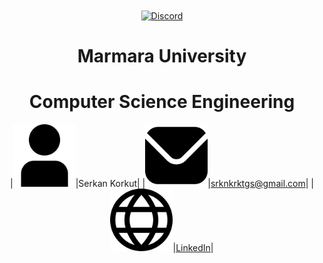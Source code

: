 <div align="center" >
    <a href="https://www.marmara.edu.tr" target="blank"><img align="center" alt="Discord" src="https://logos-download.com/wp-content/uploads/2021/01/Marmara_Universitesi_Logo.png" height="400"/></a>
    
  <br>
    
# **Marmara University**
# **Computer Science Engineering**
    
|<img src="/icons/user.png" width="100">|Serkan Korkut|
|<img src="/icons/mail.png" width="100">|<a href="srknkrktgs@gmail.com">srknkrktgs@gmail.com</a>|
|<img src="/icons/link.png" width="100">|<a href="https://www.linkedin.com/in/serkankorkut17/">LinkedIn</a>|
</div>
